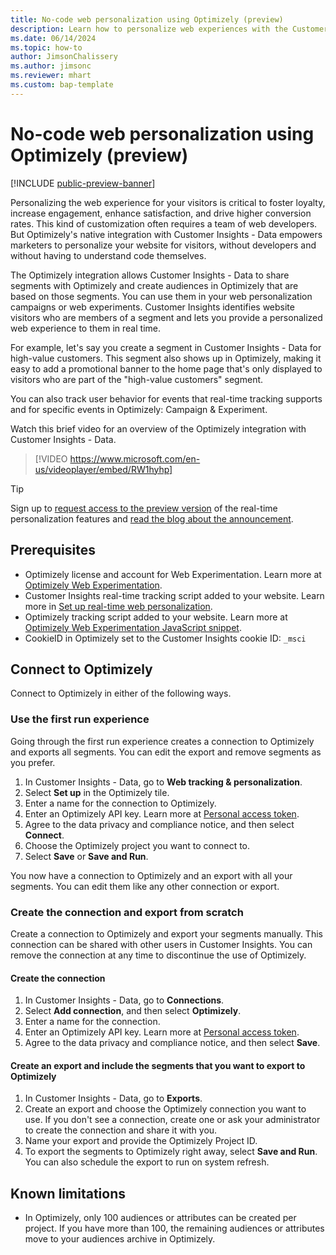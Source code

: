 ```yaml
---
title: No-code web personalization using Optimizely (preview)
description: Learn how to personalize web experiences with the Customer Insights - Data and Optimizely integration.
ms.date: 06/14/2024
ms.topic: how-to
author: JimsonChalissery
ms.author: jimsonc
ms.reviewer: mhart
ms.custom: bap-template
---
```


# No-code web personalization using Optimizely (preview)

[!INCLUDE [public-preview-banner](includes/public-preview-banner.md)]

Personalizing the web experience for your visitors is critical to foster loyalty, increase engagement, enhance satisfaction, and drive higher conversion rates. This kind of customization often requires a team of web developers. But Optimizely's native integration with Customer Insights - Data empowers marketers to personalize your website for visitors, without developers and without having to understand code themselves.

The Optimizely integration allows Customer Insights - Data to share segments with Optimizely and create audiences in Optimizely that are based on those segments. You can use them in your web personalization campaigns or web experiments. Customer Insights identifies website visitors who are members of a segment and lets you provide a personalized web experience to them in real time.

For example, let's say you create a segment in Customer Insights - Data for high-value customers. This segment also shows up in Optimizely, making it easy to add a promotional banner to the home page that's only displayed to visitors who are part of the "high-value customers" segment.

You can also track user behavior for events that real-time tracking supports and for specific events in Optimizely: Campaign & Experiment.

Watch this brief video for an overview of the Optimizely integration with Customer Insights - Data.

> [!VIDEO https://www.microsoft.com/en-us/videoplayer/embed/RW1hyhp]

> [!TIP]
> Sign up to [request access to the preview version](https://forms.office.com/r/6NK6uj6f7f) of the real-time personalization features and [read the blog about the announcement](https://cloudblogs.microsoft.com/dynamics365/?p=188733).

## Prerequisites

- Optimizely license and account for Web Experimentation. Learn more at [Optimizely Web Experimentation](https://www.optimizely.com/products/experiment/web-experimentation/).
- Customer Insights real-time tracking script added to your website. Learn more in [Set up real-time web personalization](real-time-web-personalization.md).
- Optimizely tracking script added to your website. Learn more at [Optimizely Web Experimentation JavaScript snippet](https://support.optimizely.com/hc/articles/4410284311565-Optimizely-Web-Experimentation-JavaScript-snippet).
- CookieID in Optimizely set to the Customer Insights cookie ID: `_msci`

## Connect to Optimizely

Connect to Optimizely in either of the following ways.

### Use the first run experience

Going through the first run experience creates a connection to Optimizely and exports all segments. You can edit the export and remove segments as you prefer.

1. In Customer Insights - Data, go to **Web tracking & personalization**.
1. Select **Set up** in the Optimizely tile.
1. Enter a name for the connection to Optimizely.
1. Enter an Optimizely API key. Learn more at [Personal access token](https://docs.developers.optimizely.com/web-experimentation/docs/personal-access-token).
1. Agree to the data privacy and compliance notice, and then select **Connect**.
1. Choose the Optimizely project you want to connect to.
1. Select **Save** or **Save and Run**.

You now have a connection to Optimizely and an export with all your segments. You can edit them like any other connection or export.

### Create the connection and export from scratch

Create a connection to Optimizely and export your segments manually. This connection can be shared with other users in Customer Insights. You can remove the connection at any time to discontinue the use of Optimizely.

#### Create the connection

1. In Customer Insights - Data, go to **Connections**.
1. Select **Add connection**, and then select **Optimizely**.
1. Enter a name for the connection.
1. Enter an Optimizely API key. Learn more at [Personal access token](https://docs.developers.optimizely.com/web-experimentation/docs/personal-access-token).
1. Agree to the data privacy and compliance notice, and then select **Save**.

#### Create an export and include the segments that you want to export to Optimizely

1. In Customer Insights - Data, go to **Exports**.
1. Create an export and choose the Optimizely connection you want to use. If you don't see a connection, create one or ask your administrator to create the connection and share it with you.
1. Name your export and provide the Optimizely Project ID.
1. To export the segments to Optimizely right away, select **Save and Run**. You can also schedule the export to run on system refresh.

## Known limitations

- In Optimizely, only 100 audiences or attributes can be created per project. If you have more than 100, the remaining audiences or attributes move to your audiences archive in Optimizely.

